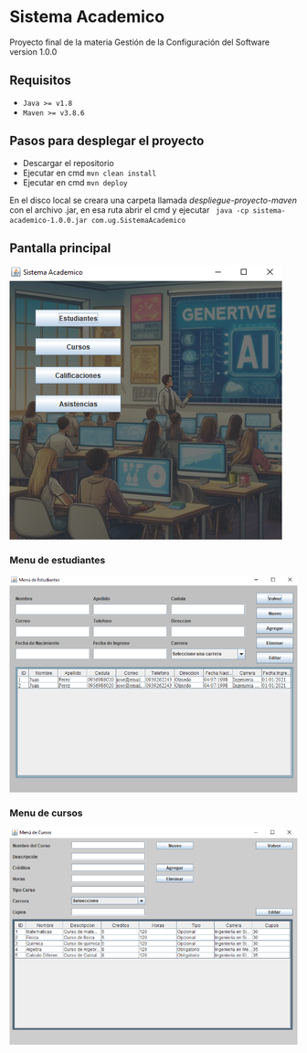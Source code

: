 # Sistema Academico

Proyecto final de la materia Gestión de la Configuración del Software version 1.0.0

## Requisitos

- `Java >= v1.8`
- `Maven >= v3.8.6`

## Pasos para desplegar el proyecto

- Descargar el repositorio
- Ejecutar en cmd `mvn clean install`
- Ejecutar en cmd `mvn deploy`

En el disco local se creara una carpeta llamada *despliegue-proyecto-maven* con el archivo .jar, en esa ruta abrir el cmd y ejecutar ` java -cp sistema-academico-1.0.0.jar com.ug.SistemaAcademico`

## Pantalla principal

![Pantalla princial](/images/pantalla-principal.png)

### Menu de estudiantes

![Menú de estudiantes](/images/menu-estudiantes.png)

### Menu de cursos

![Menú de cursos](/images/menu-cursos.png)

